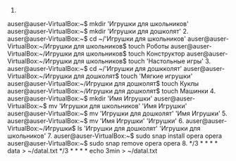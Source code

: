 1.
auser@auser-VirtualBox:~$ mkdir 'Игрушки для школьников'
auser@auser-VirtualBox:~$ mkdir 'Игрушки для дошколят'
2.
auser@auser-VirtualBox:~$ cd ~/'Игрушки для школьников'
auser@auser-VirtualBox:~/Игрушки для школьников$ touch Роботы
auser@auser-VirtualBox:~/Игрушки для школьников$ touch Конструктор
auser@auser-VirtualBox:~/Игрушки для школьников$ touch 'Настольные игры'
3.
auser@auser-VirtualBox:~$ cd ~/'Игрушки для дошкколят'
auser@auser-VirtualBox:~/Игрушки для дошколят$ touch 'Мягкие игрушки'
auser@auser-VirtualBox:~/Игрушки для дошколят$ touch Куклы
auser@auser-VirtualBox:~/Игрушки для дошколят$ touch Машинки
4.
auser@auser-VirtualBox:~$ mkdir 'Имя Игрушки'
auser@auser-VirtualBox:~$ mv 'Игрушки для школьников' 'Имя Игрушки'
auser@auser-VirtualBox:~$ mv 'Игрушки для дошколят' 'Имя Игрушки'
5.
auser@auser-VirtualBox:~$ mv 'Имя Игрушки' 'Игрушки'
6.
auser@auser-VirtualBox:~/Игрушки$ ls
'Игрушки для дошколят' 'Игрушки для школьников'
7.
auser@auser-VirtualBox:~$ sudo snap install opera opera
auser@auser-VirtualBox:~$ sudo snap remove opera opera
8.
*/3 * * * * data > ~/datal.txt
*/3 * * * * echo 3min > ~/datal.txt
